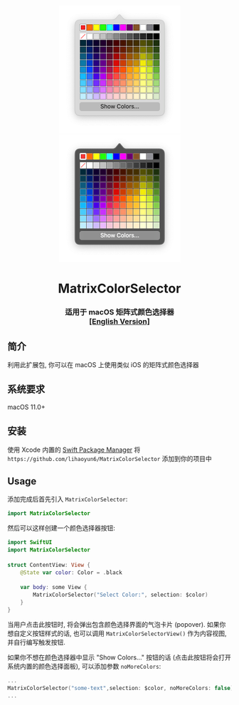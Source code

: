 <p align="center">
<img src="./img/preview.png#gh-light-mode-only" width="273" />
<img src="./img/preview_dark.png#gh-dark-mode-only" width="273" />
<h1 align="center">MatrixColorSelector</h1>
<h3 align="center">适用于 macOS 矩阵式颜色选择器<br><a href="./README.md">[English Version]</a></h3>
</p>

## 简介
利用此扩展包, 你可以在 macOS 上使用类似 iOS 的矩阵式颜色选择器  

## 系统要求
macOS 11.0+

## 安装
使用 Xcode 内置的 [Swift Package Manager](https://developer.apple.com/documentation/xcode/adding_package_dependencies_to_your_app) 将 `https://github.com/lihaoyun6/MatrixColorSelector` 添加到你的项目中  

## Usage

添加完成后首先引入 `MatrixColorSelector`:  

```swift
import MatrixColorSelector
```

然后可以这样创建一个颜色选择器按钮:

```swift
import SwiftUI
import MatrixColorSelector

struct ContentView: View {
    @State var color: Color = .black
    
    var body: some View {
        MatrixColorSelector("Select Color:", selection: $color)
    }
}
```
当用户点击此按钮时, 将会弹出包含颜色选择界面的气泡卡片 (popover). 如果你想自定义按钮样式的话, 也可以调用 `MatrixColorSelectorView()` 作为内容视图, 并自行编写触发按钮.  

如果你不想在颜色选择器中显示 "Show Colors..." 按钮的话 (点击此按钮将会打开系统内置的颜色选择面板), 可以添加参数 `noMoreColors`:  

```swift
...
MatrixColorSelector("some-text",selection: $color, noMoreColors: false)
...
```  
